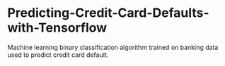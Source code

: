 # Predicting-Credit-Card-Defaults-with-Tensorflow
Machine learning binary classification algorithm trained on banking data used to predict credit card default.
